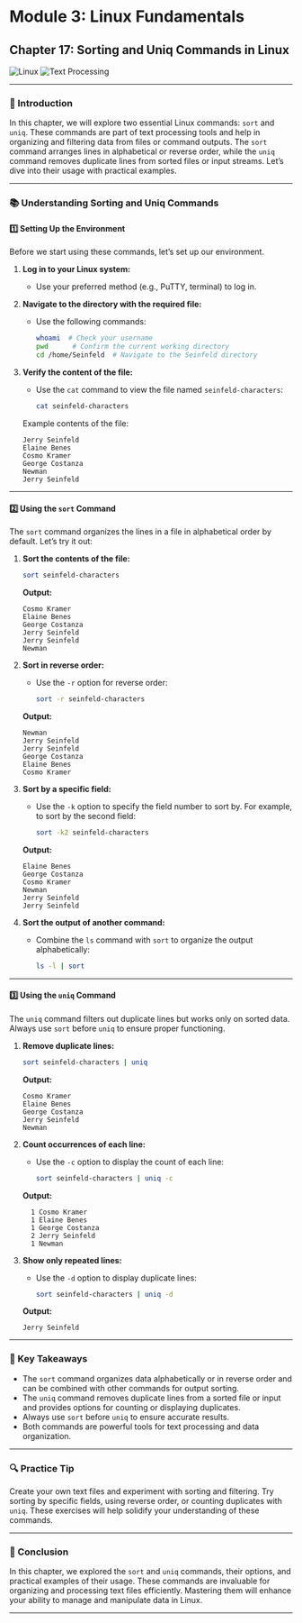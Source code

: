 # **Module 3: Linux Fundamentals**

## **Chapter 17: Sorting and Uniq Commands in Linux**

![Linux](https://img.shields.io/badge/Linux-Fundamentals-green) ![Text Processing](https://img.shields.io/badge/Text-Processing-blue)

---

### **🔑 Introduction**

In this chapter, we will explore two essential Linux commands: `sort` and `uniq`. These commands are part of text processing tools and help in organizing and filtering data from files or command outputs. The `sort` command arranges lines in alphabetical or reverse order, while the `uniq` command removes duplicate lines from sorted files or input streams. Let’s dive into their usage with practical examples.

---

### **📚 Understanding Sorting and Uniq Commands**

#### **1️⃣ Setting Up the Environment**

Before we start using these commands, let’s set up our environment.

1. **Log in to your Linux system:**
   - Use your preferred method (e.g., PuTTY, terminal) to log in.

2. **Navigate to the directory with the required file:**
   - Use the following commands:
     ```bash
     whoami  # Check your username
     pwd      # Confirm the current working directory
     cd /home/Seinfeld  # Navigate to the Seinfeld directory
     ```

3. **Verify the content of the file:**
   - Use the `cat` command to view the file named `seinfeld-characters`:
     ```bash
     cat seinfeld-characters
     ```

   Example contents of the file:
   ```
   Jerry Seinfeld
   Elaine Benes
   Cosmo Kramer
   George Costanza
   Newman
   Jerry Seinfeld
   ```

---

#### **2️⃣ Using the `sort` Command**

The `sort` command organizes the lines in a file in alphabetical order by default. Let’s try it out:

1. **Sort the contents of the file:**
   ```bash
   sort seinfeld-characters
   ```

   **Output:**
   ```
   Cosmo Kramer
   Elaine Benes
   George Costanza
   Jerry Seinfeld
   Jerry Seinfeld
   Newman
   ```

2. **Sort in reverse order:**
   - Use the `-r` option for reverse order:
     ```bash
     sort -r seinfeld-characters
     ```

   **Output:**
   ```
   Newman
   Jerry Seinfeld
   Jerry Seinfeld
   George Costanza
   Elaine Benes
   Cosmo Kramer
   ```

3. **Sort by a specific field:**
   - Use the `-k` option to specify the field number to sort by. For example, to sort by the second field:
     ```bash
     sort -k2 seinfeld-characters
     ```

   **Output:**
   ```
   Elaine Benes
   George Costanza
   Cosmo Kramer
   Newman
   Jerry Seinfeld
   Jerry Seinfeld
   ```

4. **Sort the output of another command:**
   - Combine the `ls` command with `sort` to organize the output alphabetically:
     ```bash
     ls -l | sort
     ```

---

#### **3️⃣ Using the `uniq` Command**

The `uniq` command filters out duplicate lines but works only on sorted data. Always use `sort` before `uniq` to ensure proper functioning.

1. **Remove duplicate lines:**
   ```bash
   sort seinfeld-characters | uniq
   ```

   **Output:**
   ```
   Cosmo Kramer
   Elaine Benes
   George Costanza
   Jerry Seinfeld
   Newman
   ```

2. **Count occurrences of each line:**
   - Use the `-c` option to display the count of each line:
     ```bash
     sort seinfeld-characters | uniq -c
     ```

   **Output:**
   ```
     1 Cosmo Kramer
     1 Elaine Benes
     1 George Costanza
     2 Jerry Seinfeld
     1 Newman
   ```

3. **Show only repeated lines:**
   - Use the `-d` option to display duplicate lines:
     ```bash
     sort seinfeld-characters | uniq -d
     ```

   **Output:**
   ```
   Jerry Seinfeld
   ```

---

### **🔄 Key Takeaways**

- The `sort` command organizes data alphabetically or in reverse order and can be combined with other commands for output sorting.
- The `uniq` command removes duplicate lines from a sorted file or input and provides options for counting or displaying duplicates.
- Always use `sort` before `uniq` to ensure accurate results.
- Both commands are powerful tools for text processing and data organization.

---

### **🔍 Practice Tip**

Create your own text files and experiment with sorting and filtering. Try sorting by specific fields, using reverse order, or counting duplicates with `uniq`. These exercises will help solidify your understanding of these commands.

---

### **🐛 Conclusion**

In this chapter, we explored the `sort` and `uniq` commands, their options, and practical examples of their usage. These commands are invaluable for organizing and processing text files efficiently. Mastering them will enhance your ability to manage and manipulate data in Linux.

---
